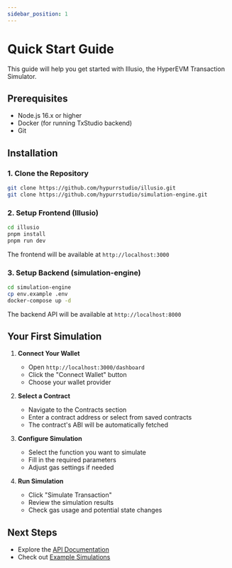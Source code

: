 ```yaml
---
sidebar_position: 1
---
```


# Quick Start Guide

This guide will help you get started with Illusio, the HyperEVM Transaction Simulator.

## Prerequisites

- Node.js 16.x or higher
- Docker (for running TxStudio backend)
- Git

## Installation

### 1. Clone the Repository

```bash
git clone https://github.com/hypurrstudio/illusio.git
git clone https://github.com/hypurrstudio/simulation-engine.git
```

### 2. Setup Frontend (Illusio)

```bash
cd illusio
pnpm install
pnpm run dev
```

The frontend will be available at `http://localhost:3000`

### 3. Setup Backend (simulation-engine)

```bash
cd simulation-engine
cp env.example .env
docker-compose up -d
```

The backend API will be available at `http://localhost:8000`

## Your First Simulation

1. **Connect Your Wallet**
   - Open `http://localhost:3000/dashboard`
   - Click the "Connect Wallet" button
   - Choose your wallet provider

2. **Select a Contract**
   - Navigate to the Contracts section
   - Enter a contract address or select from saved contracts
   - The contract's ABI will be automatically fetched

3. **Configure Simulation**
   - Select the function you want to simulate
   - Fill in the required parameters
   - Adjust gas settings if needed

4. **Run Simulation**
   - Click "Simulate Transaction"
   - Review the simulation results
   - Check gas usage and potential state changes

## Next Steps

- Explore the [API Documentation](../api/overview)
- Check out [Example Simulations](../examples/basic-simulation)
<!-- - Learn about [Advanced Features](../guides/advanced-features) -->
